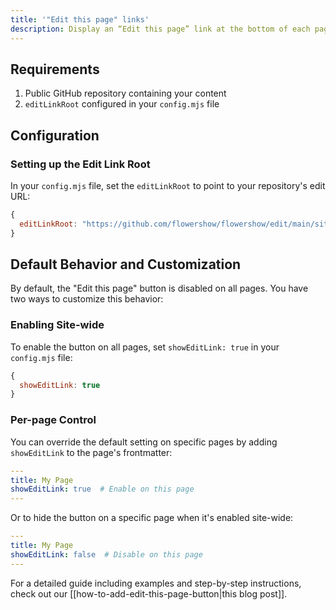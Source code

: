 ```yaml
---
title: '"Edit this page" links'
description: Display an “Edit this page” link at the bottom of each page that takes users directly to the file in your GitHub repo, ready for editing.
---
```


## Requirements

1. Public GitHub repository containing your content
2. `editLinkRoot` configured in your `config.mjs` file

## Configuration

### Setting up the Edit Link Root

In your `config.mjs` file, set the `editLinkRoot` to point to your repository's edit URL:

```js
{
  editLinkRoot: "https://github.com/flowershow/flowershow/edit/main/site/content"; //example
}
```

## Default Behavior and Customization

By default, the "Edit this page" button is disabled on all pages. You have two ways to customize this behavior:

### Enabling Site-wide

To enable the button on all pages, set `showEditLink: true` in your `config.mjs` file:

```js
{
  showEditLink: true
}
```

### Per-page Control

You can override the default setting on specific pages by adding `showEditLink` to the page's frontmatter:

```yaml
---
title: My Page
showEditLink: true  # Enable on this page
---
```

Or to hide the button on a specific page when it's enabled site-wide:

```yaml
---
title: My Page
showEditLink: false  # Disable on this page
---
```

For a detailed guide including examples and step-by-step instructions, check out our [[how-to-add-edit-this-page-button|this blog post]].